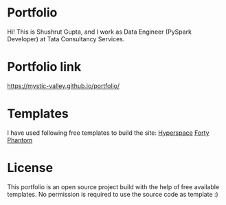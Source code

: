 # Portfolio
Hi! This is Shushrut Gupta, and I work as Data Engineer (PySpark Developer) at Tata Consultancy Services.

# Portfolio link
<https://mystic-valley.github.io/portfolio/>

# Templates
I have used following free templates to build the site:
[Hyperspace](https://html5up.net/hyperspace)
[Forty](https://html5up.net/forty)
[Phantom](https://html5up.net/phantom)

# License
This portfolio is an open source project build with the help of free available templates. No permission is required to use the source code as template :)

